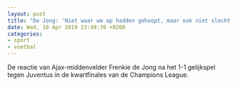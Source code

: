 ```yaml
---
layout: post
title: "De Jong: 'Niet waar we op hadden gehoopt, maar ook niet slecht'"
date: Wed, 10 Apr 2019 23:49:39 +0200
categories: 
- sport 
- voetbal 
---
```


De reactie van Ajax-middenvelder Frenkie de Jong na het 1-1 gelijkspel tegen Juventus in de kwartfinales van de Champions League.
